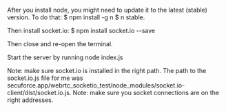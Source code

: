 After you install node, you might need to update it to the latest (stable) version. To do that: 
$ npm install -g n
$ n stable.

Then install socket.io: 
$ npm install socket.io --save


Then close and re-open the terminal.

Start the server by running
    node index.js


Note: make sure socket.io is installed in the right path. 
The path to the  socket.io.js file for me was secuforce.app/webrtc_socketio_test/node_modules/socket.io-client/dist/socket.io.js.
Note: make sure you socket connections are on the right addresses.


